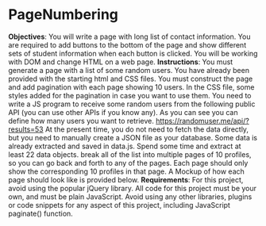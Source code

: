 # PageNumbering
**Objectives**:
You will write a page with long list of contact information. You are required to add buttons to the bottom of the page
and show different sets of student information when each button is clicked. You will be working with DOM and change
HTML on a web page.
**Instructions**:
You must generate a page with a list of some random users. You have already been provided with the starting html and
CSS files.
You must construct the page and add pagination with each page showing 10 users.
In the CSS file, some styles added for the pagination in case you want to use them.
You need to write a JS program to receive some random users from the following public API (you can use other APIs if
you know any). As you can see you can define how many users you want to retrieve.
https://randomuser.me/api/?results=53
At the present time, you do not need to fetch the data directly, but you need to manually create a JSON file as your
database. Some data is already extracted and saved in data.js. Spend some time and extract at least 22 data objects.
break all of the list into multiple pages of 10 profiles, so you can go back and forth to any of the pages. Each page should
only show the corresponding 10 profiles in that page. A Mockup of how each page should look like is provided below.
**Requirements**:
For this project, avoid using the popular jQuery library. All code for this project must be your own, and must be plain
JavaScript. Avoid using any other libraries, plugins or code snippets for any aspect of this project, including JavaScript
paginate() function.
